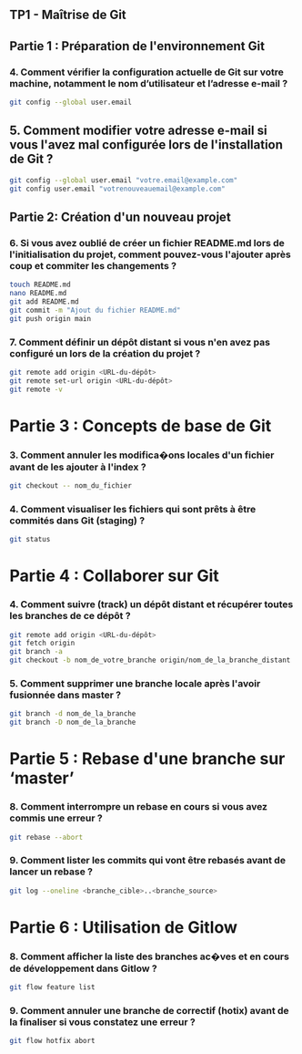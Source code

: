 ## TP1 - Maîtrise de Git</u>
## Partie 1 : Préparation de l'environnement Git
### 4. Comment vérifier la configuration actuelle de Git sur votre machine, notamment le nom d’utilisateur et l’adresse e-mail ?

```bash
git config --global user.email
```
## 5. Comment modifier votre adresse e-mail si vous l'avez mal configurée lors de l'installation de Git ?

```bash
git config --global user.email "votre.email@example.com"
git config user.email "votrenouveauemail@example.com"
```
## Partie 2: Création d'un nouveau projet
### 6. Si vous avez oublié de créer un fichier README.md lors de l'initialisation du projet, comment pouvez-vous l'ajouter après coup et commiter les changements ?

```bash
touch README.md
nano README.md  
git add README.md
git commit -m "Ajout du fichier README.md"
git push origin main
```

### 7. Comment définir un dépôt distant si vous n'en avez pas configuré un lors de la création du projet ?
```bash
git remote add origin <URL-du-dépôt>
git remote set-url origin <URL-du-dépôt>
git remote -v
```

# Partie 3 : Concepts de base de Git
### 3. Comment annuler les modifica�ons locales d'un fichier avant de les ajouter à l'index ?
```bash
git checkout -- nom_du_fichier
```
### 4. Comment visualiser les fichiers qui sont prêts à être commités dans Git (staging) ?
```bash
git status
```

# Partie 4 : Collaborer sur Git
### 4. Comment suivre (track) un dépôt distant et récupérer toutes les branches de ce dépôt ?
```bash
git remote add origin <URL-du-dépôt>
git fetch origin
git branch -a
git checkout -b nom_de_votre_branche origin/nom_de_la_branche_distant
```

### 5. Comment supprimer une branche locale après l'avoir fusionnée dans master ?
```bash
git branch -d nom_de_la_branche
git branch -D nom_de_la_branche
```

# Partie 5 : Rebase d'une branche sur ‘master’

### 8. Comment interrompre un rebase en cours si vous avez commis une erreur ?
```bash
git rebase --abort
```
### 9. Comment lister les commits qui vont être rebasés avant de lancer un rebase ?
```bash
git log --oneline <branche_cible>..<branche_source>
```

# Partie 6 : Utilisation de Gitlow

### 8. Comment afficher la liste des branches ac�ves et en cours de développement dans Gitlow ?
```bash
git flow feature list
```
### 9. Comment annuler une branche de correctif (hotix) avant de la finaliser si vous constatez une erreur ?
```bash
git flow hotfix abort
```
